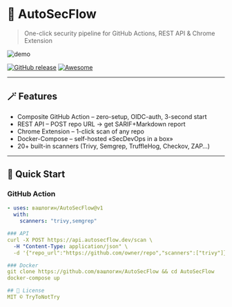 # 🚀 AutoSecFlow  
> One-click security pipeline for GitHub Actions, REST API & Chrome Extension

![demo](https://github.com/вашлогин/AutoSecFlow/raw/main/docs/demo.gif)

[![GitHub release](https://img.shields.io/github/v/release/вашлогин/AutoSecFlow)](https://github.com/вашлогин/AutoSecFlow/releases)
[![Awesome](https://awesome.re/badge.svg)](https://github.com/awesome-selfhosted/awesome-selfhosted)

---

## 🪄 Features
- Composite GitHub Action – zero-setup, OIDC-auth, 3-second start
- REST API – POST repo URL → get SARIF+Markdown report
- Chrome Extension – 1-click scan of any repo
- Docker-Compose – self-hosted «SecDevOps in a box»
- 20+ built-in scanners (Trivy, Semgrep, TruffleHog, Checkov, ZAP…)

---

## 🚀 Quick Start
### GitHub Action
```yaml
- uses: вашлогин/AutoSecFlow@v1
  with:
    scanners: "trivy,semgrep"

### API
curl -X POST https://api.autosecflow.dev/scan \
  -H "Content-Type: application/json" \
  -d '{"repo_url":"https://github.com/owner/repo","scanners":["trivy"]}'

### Docker
git clone https://github.com/вашлогин/AutoSecFlow && cd AutoSecFlow
docker-compose up

## 📄 License
MIT © TryToNotTry